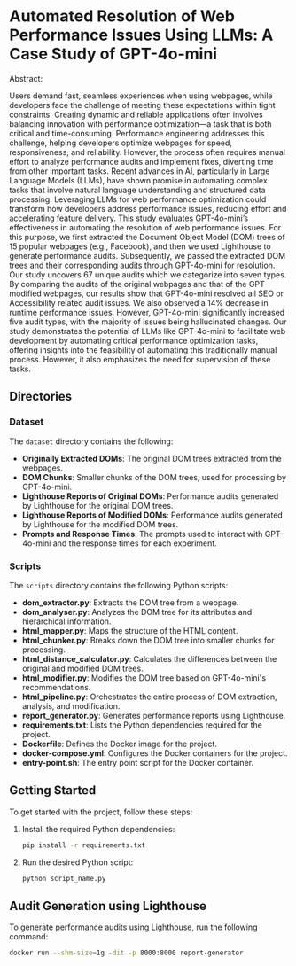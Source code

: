#  Automated Resolution of Web Performance Issues Using LLMs: A Case Study of GPT-4o-mini

Abstract:

Users demand fast, seamless experiences when using webpages, while developers face the challenge of meeting these expectations within tight constraints. Creating dynamic and reliable applications often involves balancing innovation with performance optimization—a task that is both critical and time-consuming.
    Performance engineering addresses this challenge, helping developers optimize webpages for speed, responsiveness, and reliability. However, the process often requires manual effort to analyze performance audits and implement fixes, diverting time from other important tasks. Recent advances in AI, particularly in Large Language Models (LLMs), have shown promise in automating complex tasks that involve natural language understanding and structured data processing. Leveraging LLMs for web performance optimization could transform how developers address performance issues, reducing effort and accelerating feature delivery. This study evaluates GPT-4o-mini’s effectiveness in automating the resolution of web performance issues. For this purpose, we first extracted the Document Object Model (DOM) trees of 15 popular webpages (e.g., Facebook), and then we used Lighthouse to generate performance audits. Subsequently, we passed the extracted DOM trees and their corresponding audits through GPT-4o-mini for resolution. Our study uncovers 67 unique audits which we categorize into seven types. By comparing the audits of the original webpages and that of the GPT-modified webpages, our results show that GPT-4o-mini resolved all SEO or Accessibility related audit issues. We also observed a 14\% decrease in runtime performance issues. However, GPT-4o-mini significantly increased five audit types, with the majority of issues being hallucinated changes. Our study demonstrates the potential of LLMs like GPT-4o-mini to facilitate web development by automating critical performance optimization tasks, offering insights into the feasibility of automating this traditionally manual process. However, it also emphasizes the need for supervision of these tasks. 

## Directories

### Dataset

The `dataset` directory contains the following:

- **Originally Extracted DOMs**: The original DOM trees extracted from the webpages.
- **DOM Chunks**: Smaller chunks of the DOM trees, used for processing by GPT-4o-mini.
- **Lighthouse Reports of Original DOMs**: Performance audits generated by Lighthouse for the original DOM trees.
- **Lighthouse Reports of Modified DOMs**: Performance audits generated by Lighthouse for the modified DOM trees.
- **Prompts and Response Times**: The prompts used to interact with GPT-4o-mini and the response times for each experiment.

### Scripts

The `scripts` directory contains the following Python scripts:

- **dom_extractor.py**: Extracts the DOM tree from a webpage.
- **dom_analyser.py**: Analyzes the DOM tree for its attributes and hierarchical information.
- **html_mapper.py**: Maps the structure of the HTML content.
- **html_chunker.py**: Breaks down the DOM tree into smaller chunks for processing.
- **html_distance_calculator.py**: Calculates the differences between the original and modified DOM trees.
- **html_modifier.py**: Modifies the DOM tree based on GPT-4o-mini's recommendations.
- **html_pipeline.py**: Orchestrates the entire process of DOM extraction, analysis, and modification.
- **report_generator.py**: Generates performance reports using Lighthouse.
- **requirements.txt**: Lists the Python dependencies required for the project.
- **Dockerfile**: Defines the Docker image for the project.
- **docker-compose.yml**: Configures the Docker containers for the project.
- **entry-point.sh**: The entry point script for the Docker container.

## Getting Started

To get started with the project, follow these steps:

1. Install the required Python dependencies:
   ```sh
   pip install -r requirements.txt

2. Run the desired Python script:
    ```sh
    python script_name.py

## Audit Generation using Lighthouse

To generate performance audits using Lighthouse, run the following command:

```sh
docker run --shm-size=1g -dit -p 8000:8000 report-generator